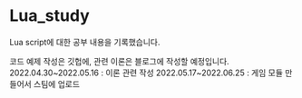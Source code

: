 # Lua_study
Lua script에 대한 공부 내용을 기록했습니다.

코드 예제 작성은 깃헙에, 관련 이론은 블로그에 작성할 예정입니다.
2022.04.30~2022.05.16 : 이론 관련 작성
2022.05.17~2022.06.25 : 게임 모듈 만들어서 스팀에 업로드
